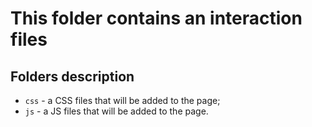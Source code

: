 # This folder contains an interaction files

## Folders description

- `css` - a CSS files that will be added to the page;
- `js` - a JS files that will be added to the page.
